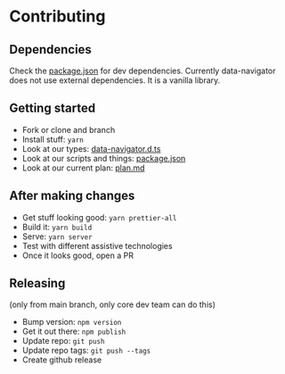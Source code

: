 # Contributing

## Dependencies
Check the [package.json](./package.json) for dev dependencies. Currently data-navigator does not use external dependencies. It is a vanilla library.

## Getting started

- Fork or clone and branch
- Install stuff: `yarn`
- Look at our types: [data-navigator.d.ts](./data-navigator.d.ts)
- Look at our scripts and things: [package.json](./package.json)
- Look at our current plan: [plan.md](./plan.md)

## After making changes

- Get stuff looking good: `yarn prettier-all`
- Build it: `yarn build`
- Serve: `yarn server`
- Test with different assistive technologies
- Once it looks good, open a PR

## Releasing
(only from main branch, only core dev team can do this)
- Bump version: `npm version`
- Get it out there: `npm publish`
- Update repo: `git push`
- Update repo tags: `git push --tags`
- Create github release